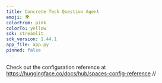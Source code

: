 ```yaml
---
title: Concrete Tech Question Agent
emoji: 🌍
colorFrom: pink
colorTo: yellow
sdk: streamlit
sdk_version: 1.44.1
app_file: app.py
pinned: false
---
```


Check out the configuration reference at https://huggingface.co/docs/hub/spaces-config-reference
//
